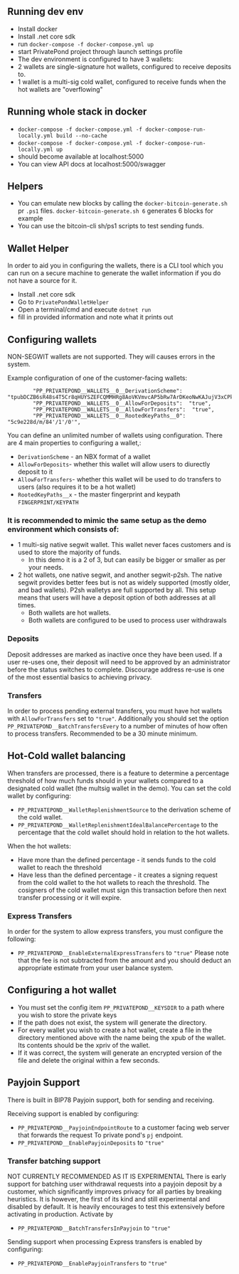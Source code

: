 ## Running dev env
* Install docker
* Install .net core sdk 
* run `docker-compose -f docker-compose.yml up`
* start PrivatePond project through launch settings profile
* The dev environment is configured to have 3 wallets:
* 2 wallets are single-signature hot wallets, configured to receive deposits to. 
* 1 wallet is a multi-sig cold wallet, configured to receive funds when the hot wallets are "overflowing"

## Running whole stack in docker
* `docker-compose -f docker-compose.yml -f docker-compose-run-locally.yml build --no-cache`
* `docker-compose -f docker-compose.yml -f docker-compose-run-locally.yml up`
* should become available at localhost:5000 
* You can view API docs at localhost:5000/swagger

## Helpers
* You can emulate new blocks by calling the `docker-bitcoin-generate.sh` pr `.ps1` files. `docker-bitcoin-generate.sh 6` generates 6 blocks for example
* You can use the bitcoin-cli sh/ps1 scripts to test sending funds.

## Wallet Helper
In order to aid you in configuring the wallets, there is a CLI tool which you can run on a secure machine to generate the wallet information if you do not have a source for it.

* Install .net core sdk 
* Go to `PrivatePondWalletHelper`
* Open a terminal/cmd and execute `dotnet run`
* fill in provided information and note what it prints out


## Configuring wallets

NON-SEGWIT wallets are not supported. They will causes errors in the system. 

Example configuration of one of the customer-facing wallets:
```
        "PP_PRIVATEPOND__WALLETS__0__DerivationScheme":  "tpubDCZB6sR48s4T5Cr8qHUYSZEFCQMMHRg8AoVKVmvcAP5bRw7ArDKeoNwKAJujV3xCPkBvXH5ejSgbgyN6kREmF7sMd41NdbuHa8n1DZNxSMg",
        "PP_PRIVATEPOND__WALLETS__0__AllowForDeposits":  "true",
        "PP_PRIVATEPOND__WALLETS__0__AllowForTransfers":  "true",        
        "PP_PRIVATEPOND__WALLETS__0__RootedKeyPaths__0":  "5c9e228d/m/84'/1'/0'",
```

You can define an unlimited number of wallets using configuration. There are 4 main properties to configuring a wallet,:
* `DerivationScheme` - an NBX format of a wallet
* `AllowForDeposits`- whether this wallet will allow users to diurectly deposit to it
* `AllowForTransfers`- whether this wallet will be used to do transfers to users (also requires it to be a hot wallet)
* `RootedKeyPaths__x` - the master fingerprint and keypath `FINGERPRINT/KEYPATH`

### It is recommended to mimic the same setup as the demo environment which consists of:
* 1 multi-sig native segwit wallet. This wallet never faces customers and is used to store the majority of funds. 
  * In this demo it is a 2 of 3, but can easily be bigger or smaller as per your needs.
* 2 hot wallets, one native segwit, and another segwit-p2sh. The native segwit provides better fees but is not as widely supported (mostly older, and bad wallets). P2sh walletys are full supported by all. This setup means that users will have a deposit option of both addresses at all times. 
  * Both wallets are hot wallets.
  * Both wallets are configured to be used to process user withdrawals

### Deposits
Deposit addresses are marked as inactive once they have been used. If a user re-uses one, their deposit will need to be approved by an administrator before the status switches to complete. Discourage address re-use is one of the most essential basics to achieving privacy.

### Transfers
In order to process pending external transfers, you must have hot wallets with `AllowForTransfers` set to `"true"`. Additionally you should set the option  `PP_PRIVATEPOND__BatchTransfersEvery` to a number of minutes of how often to process transfers. Recommended to be a 30 minute minimum.

## Hot-Cold wallet balancing
When transfers are processed, there is a feature to determine a percentage threshold of how much funds should in your wallets compared to a designated cold wallet (the multsig wallet in the demo).
You can set the cold wallet by configuring:
 * `PP_PRIVATEPOND__WalletReplenishmentSource` to the derivation scheme of the cold wallet. 
 * `PP_PRIVATEPOND__WalletReplenishmentIdealBalancePercentage` to the percentage that the cold wallet should hold in relation to the hot wallets.
 
When the hot wallets: 
 * Have more than the defined percentage - it sends funds to the cold wallet to reach the threshold
 * Have less than the defined percentage - it creates a signing request from the cold wallet to the hot wallets to reach the threshold. The cosigners of the cold wallet must sign this transaction before then next transfer processing or it will expire.    


### Express Transfers
In order for the system to allow express transfers, you must configure the following:
* `PP_PRIVATEPOND__EnableExternalExpressTransfers` to  `"true"`
Please note that the fee is not subtracted from the amount and you should deduct an appropriate estimate from your user balance system.


## Configuring a hot wallet
* You must set  the config item `PP_PRIVATEPOND__KEYSDIR` to a path where you wish to store the private keys
* If the path does not exist, the system will generate the directory.
* For every wallet you wish to create a hot wallet, create a file in the directory mentioned above with the name being the xpub of the wallet. Its contents should be the xpriv of the wallet.
* If it was correct, the system will generate an encrypted version of the file and delete the original within a few seconds.


## Payjoin Support
There is built in BIP78 Payjoin support, both for sending and receiving.

Receiving support is enabled by configuring:
* `PP_PRIVATEPOND__PayjoinEndpointRoute` to a customer facing web server that forwards the request To private pond's `pj` endpoint.
* `PP_PRIVATEPOND__EnablePayjoinDeposits` to `"true"`

### Transfer batching support
NOT CURRENTLY RECOMMENDED AS IT IS EXPERIMENTAL
There is early support for batching user withdrawal requests into a payjoin deposit by a customer, which significantly improves privacy for all parties by breaking heuristics. It is however, the first of its kind and still experimental and disabled by default. It is heavily encourages to test this extensively before activating in production.
Activate by
* `PP_PRIVATEPOND__BatchTransfersInPayjoin`  to `"true"`

Sending support when processing Express transfers is enabled by configuring:
* `PP_PRIVATEPOND__EnablePayjoinTransfers` to `"true"`
